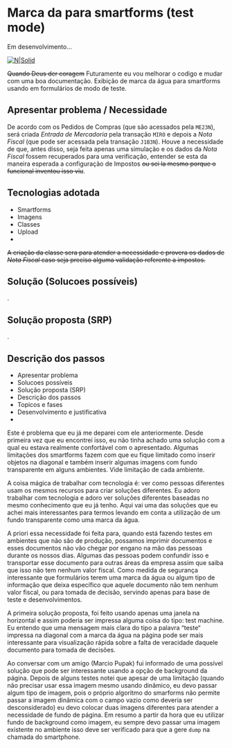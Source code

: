 # Marca da para smartforms (test mode) #

Em desenvolvimento...

[![N|Solid](https://wiki.scn.sap.com/wiki/download/attachments/1710/ABAP%20Development.png?version=1&modificationDate=1446673897000&api=v2)](https://www.sap.com/brazil/developer.html)

~~Quando Deus der coragem~~ Futuramente eu vou melhorar o codigo e mudar com uma boa documentação.
Exibição de marca da água para smartforms usando em formulários de modo de teste.

## Apresentar problema / Necessidade ##
De acordo com os Pedidos de Compras (que são acessados pela `ME23N`), será criada _Entrada de Mercadoria_ pela transação `MIRO` e depois a _Nota Fiscal_ (que pode ser acessada pela transação `J1B3N`). Houve a necessidade de que, antes disso, seja feita apenas uma simulação e os dados da _Nota Fiscal_ fossem recuperados para uma verificação, entender se esta da maneira esperada a configuração de Impostos ~~ou sei la mesmo porque o funcional inventou isso viu~~.

## Tecnologias adotada ##
- Smartforms
- Imagens
- Classes
- Upload
- 
~~A criação da classe sera para atender a necessidade e provera os dados de _Nota Fiscal_ caso seja preciso alguma validação referente a impostos.~~

## Solução (Solucoes possíveis) ##
.


## Solução proposta (SRP) ##
.

## Descrição dos passos ##



- Apresentar problema
- Solucoes possíveis
- Solução proposta (SRP)
- Descrição dos passos
- Topicos e fases
- Desenvolvimento e justificativa
- 

Este é problema que eu já me deparei com ele anteriormente. Desde primeira vez que eu encontrei isso, eu não tinha achado uma solução com a qual eu estava realmente confortável com o apresentado. Algumas limitações dos smartforms fazem com que eu fique limitado como inserir objetos na diagonal e também inserir algumas imagens com fundo transparente em alguns ambientes. Vide limitação de cada ambiente.

A coisa mágica de trabalhar com tecnologia é: ver como pessoas diferentes usam os mesmos recursos para criar soluções diferentes. Eu adoro trabalhar com tecnologia e adoro ver soluções diferentes baseadas no mesmo conhecimento que eu já tenho. Aqui vai uma das soluções que eu achei mais interessantes para termos levando em conta a utilização de um fundo transparente como uma marca da água.

A priori essa necessidade foi feita para, quando está fazendo testes em ambientes que não são de produção, possamos imprimir documentos e esses documentos não vão chegar por engano na mão das pessoas durante os nossos dias. Algumas das pessoas podem confundir isso e transportar esse documento para outras áreas da empresa assim que saiba que isso não tem nenhum valor fiscal. Como medida de segurança interessante que formulários terem uma marca da água ou algum tipo de informação que deixa específico que aquele documento não tem nenhum valor fiscal, ou para tomada de decisão, servindo apenas para base de teste e desenvolvimentos.

A primeira solução proposta, foi feito usando apenas uma janela na horizontal e assim poderia ser impressa alguma coisa do tipo: test machine. Eu entendo que uma mensagem mais clara do tipo a palavra “teste“ impressa na diagonal com a marca da água na página pode ser mais interessante para visualização rápida sobre a falta de veracidade daquele documento para tomada de decisões.

Ao conversar com um amigo (Marcio Pupak) fui informado de uma possível solução que pode ser interessante usando a opção de background da página. Depois de alguns testes notei que apesar de uma limitação (quando não precisar usar essa imagem mesmo usando dinâmico, eu devo passar algum tipo de imagem, pois o próprio algoritmo do smarforms não permite passar a imagem dinâmica com o campo vazio como deveria ser desconsiderado) eu devo colocar duas imagens diferentes para atender a necessidade de fundo de página. Em resumo a partir da hora que eu utilizar fundo de background como imagem, eu sempre devo passar uma imagem existente no ambiente isso deve ser verificado para que a gere `dump` na chamada do smartphone.
